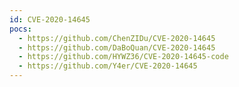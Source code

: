 ```yaml
---
id: CVE-2020-14645
pocs:
  - https://github.com/ChenZIDu/CVE-2020-14645
  - https://github.com/DaBoQuan/CVE-2020-14645
  - https://github.com/HYWZ36/CVE-2020-14645-code
  - https://github.com/Y4er/CVE-2020-14645
---
```

